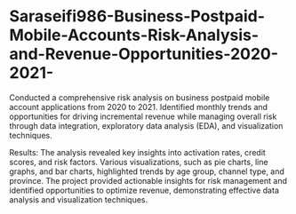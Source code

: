# Saraseifi986-Business-Postpaid-Mobile-Accounts-Risk-Analysis-and-Revenue-Opportunities-2020-2021-
Conducted a comprehensive risk analysis on business postpaid mobile account applications from 2020 to 2021. Identified monthly trends and opportunities for driving incremental revenue while managing overall risk through data integration, exploratory data analysis (EDA), and visualization techniques.

Results:
The analysis revealed key insights into activation rates, credit scores, and risk factors. Various visualizations, such as pie charts, line graphs, and bar charts, highlighted trends by age group, channel type, and province. The project provided actionable insights for risk management and identified opportunities to optimize revenue, demonstrating effective data analysis and visualization techniques.
